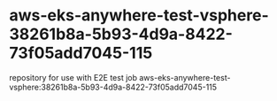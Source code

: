 # aws-eks-anywhere-test-vsphere-38261b8a-5b93-4d9a-8422-73f05add7045-115
repository for use with E2E test job aws-eks-anywhere-test-vsphere:38261b8a-5b93-4d9a-8422-73f05add7045-115
